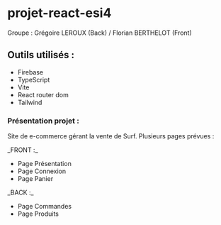 # projet-react-esi4

Groupe : Grégoire LEROUX (Back) / Florian BERTHELOT (Front)

## Outils utilisés :

- Firebase 
- TypeScript 
- Vite 
- React router dom 
- Tailwind 

### Présentation projet :

Site de e-commerce gérant la vente de Surf. 
Plusieurs pages prévues :

\_FRONT :\_
- Page Présentation
- Page Connexion
- Page Panier

\_BACK :\_
- Page Commandes
- Page Produits
